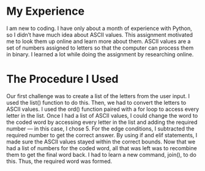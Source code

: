 # My Experience
I am new to coding. I have only about a month of experience with Python, so I didn’t have much idea about ASCII values. This assignment motivated me to look them up online and learn more about them.
ASCII values are a set of numbers assigned to letters so that the computer can process them in binary. I learned a lot while doing the assignment by researching online.

# The Procedure I Used
Our first challenge was to create a list of the letters from the user input.
I used the list() function to do this. Then, we had to convert the letters to ASCII values.
I used the ord() function paired with a for loop to access every letter in the list.
Once I had a list of ASCII values, I could change the word to the coded word by accessing every letter in the list and adding the required number — in this case, I chose 5.
For the edge conditions, I subtracted the required number to get the correct answer.
By using if and elif statements, I made sure the ASCII values stayed within the correct bounds.
Now that we had a list of numbers for the coded word, all that was left was to recombine them to get the final word back.
I had to learn a new command, join(), to do this. Thus, the required word was formed.
